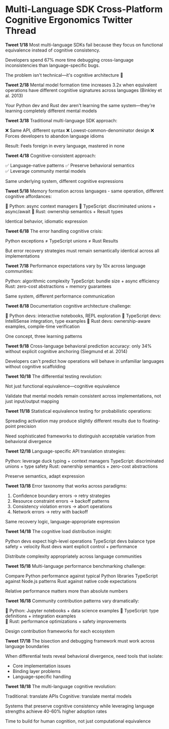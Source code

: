 # Multi-Language SDK Cross-Platform Cognitive Ergonomics Twitter Thread

**Tweet 1/18**
Most multi-language SDKs fail because they focus on functional equivalence instead of cognitive consistency.

Developers spend 67% more time debugging cross-language inconsistencies than language-specific bugs.

The problem isn't technical—it's cognitive architecture 🧵

**Tweet 2/18**
Mental model formation time increases 3.2x when equivalent operations have different cognitive signatures across languages (Binkley et al. 2013)

Your Python dev and Rust dev aren't learning the same system—they're learning completely different mental models

**Tweet 3/18**
Traditional multi-language SDK approach:

❌ Same API, different syntax
❌ Lowest-common-denominator design
❌ Forces developers to abandon language idioms

Result: Feels foreign in every language, mastered in none

**Tweet 4/18**
Cognitive-consistent approach:

✅ Language-native patterns
✅ Preserve behavioral semantics  
✅ Leverage community mental models

Same underlying system, different cognitive expressions

**Tweet 5/18**
Memory formation across languages - same operation, different cognitive affordances:

🐍 Python: async context managers
📘 TypeScript: discriminated unions + async/await
🦀 Rust: ownership semantics + Result types

Identical behavior, idiomatic expression

**Tweet 6/18**
The error handling cognitive crisis:

Python exceptions ≠ TypeScript unions ≠ Rust Results

But error recovery strategies must remain semantically identical across all implementations

**Tweet 7/18**
Performance expectations vary by 10x across language communities:

Python: algorithmic complexity
TypeScript: bundle size + async efficiency  
Rust: zero-cost abstractions + memory guarantees

Same system, different performance communication

**Tweet 8/18**
Documentation cognitive architecture challenge:

🐍 Python devs: interactive notebooks, REPL exploration
📘 TypeScript devs: IntelliSense integration, type examples
🦀 Rust devs: ownership-aware examples, compile-time verification

One concept, three learning patterns

**Tweet 9/18**
Cross-language behavioral prediction accuracy: only 34% without explicit cognitive anchoring (Siegmund et al. 2014)

Developers can't predict how operations will behave in unfamiliar languages without cognitive scaffolding

**Tweet 10/18**
The differential testing revolution:

Not just functional equivalence—cognitive equivalence

Validate that mental models remain consistent across implementations, not just input/output mapping

**Tweet 11/18**
Statistical equivalence testing for probabilistic operations:

Spreading activation may produce slightly different results due to floating-point precision

Need sophisticated frameworks to distinguish acceptable variation from behavioral divergence

**Tweet 12/18**
Language-specific API translation strategies:

Python: leverage duck typing + context managers
TypeScript: discriminated unions + type safety
Rust: ownership semantics + zero-cost abstractions

Preserve semantics, adapt expression

**Tweet 13/18**
Error taxonomy that works across paradigms:

1. Confidence boundary errors → retry strategies
2. Resource constraint errors → backoff patterns  
3. Consistency violation errors → abort operations
4. Network errors → retry with backoff

Same recovery logic, language-appropriate expression

**Tweet 14/18**
The cognitive load distribution insight:

Python devs expect high-level operations
TypeScript devs balance type safety + velocity
Rust devs want explicit control + performance

Distribute complexity appropriately across language communities

**Tweet 15/18**
Multi-language performance benchmarking challenge:

Compare Python performance against typical Python libraries
TypeScript against Node.js patterns
Rust against native code expectations

Relative performance matters more than absolute numbers

**Tweet 16/18**
Community contribution patterns vary dramatically:

🐍 Python: Jupyter notebooks + data science examples
📘 TypeScript: type definitions + integration examples  
🦀 Rust: performance optimizations + safety improvements

Design contribution frameworks for each ecosystem

**Tweet 17/18**
The bisection and debugging framework must work across language boundaries

When differential tests reveal behavioral divergence, need tools that isolate:
- Core implementation issues
- Binding layer problems  
- Language-specific handling

**Tweet 18/18**
The multi-language cognitive revolution:

Traditional: translate APIs
Cognitive: translate mental models

Systems that preserve cognitive consistency while leveraging language strengths achieve 40-60% higher adoption rates

Time to build for human cognition, not just computational equivalence